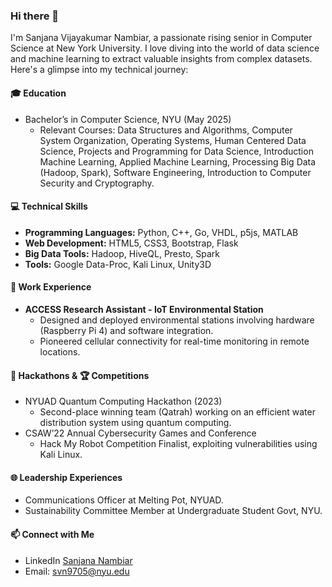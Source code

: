 ### Hi there 👋
I'm Sanjana Vijayakumar Nambiar, a passionate rising senior in Computer Science at New York University. I love diving into the world of data science and machine learning to extract valuable insights from complex datasets. Here's a glimpse into my technical journey:

#### 🎓 Education
- Bachelor’s in Computer Science, NYU (May 2025)
  - Relevant Courses: Data Structures and Algorithms, Computer System Organization, Operating Systems, Human Centered Data Science, Projects and Programming for Data Science, Introduction Machine Learning, Applied Machine Learning, Processing Big Data (Hadoop, Spark), Software Engineering, Introduction to Computer Security and Cryptography.

#### 💻 Technical Skills
- **Programming Languages:** Python, C++, Go, VHDL, p5js, MATLAB
- **Web Development:** HTML5, CSS3, Bootstrap, Flask
- **Big Data Tools:** Hadoop, HiveQL, Presto, Spark
- **Tools:** Google Data-Proc, Kali Linux, Unity3D 

#### 🚀 Work Experience
- **ACCESS Research Assistant - IoT Environmental Station**
  - Designed and deployed environmental stations involving hardware (Raspberry Pi 4) and software integration.
  - Pioneered cellular connectivity for real-time monitoring in remote locations.

#### 🤖 Hackathons &  🏆 Competitions
- NYUAD Quantum Computing Hackathon (2023)
  - Second-place winning team (Qatrah) working on an efficient water distribution system using quantum computing.
- CSAW’22 Annual Cybersecurity Games and Conference
  - Hack My Robot Competition Finalist, exploiting vulnerabilities using Kali Linux.

#### 🌐 Leadership Experiences
- Communications Officer at Melting Pot, NYUAD.
- Sustainability Committee Member at Undergraduate Student Govt, NYU.

#### 📫 Connect with Me
- LinkedIn [Sanjana Nambiar](https://www.linkedin.com/in/sanjana-nambiar-3a9322224/)
- Email: svn9705@nyu.edu

